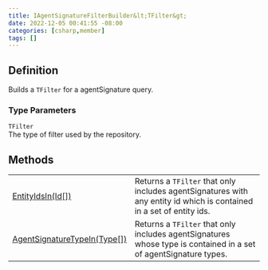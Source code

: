 ```yaml
---
title: IAgentSignatureFilterBuilder&lt;TFilter&gt;
date: 2022-12-05 00:41:55 -08:00
categories: [csharp,member]
tags: []
---
```


## Definition

Builds a <code class='language-plaintext highlighter-rouge'>TFilter</code> for a agentSignature query.

### Type Parameters
`TFilter`<br />The type of filter used by the repository.
## Methods
<table><tr><td><!--/posts/csharp.member.entitydb.abstractions.queries.filterbuilders.iagentsignaturefilterbuilder`1.entityidsin/--><a href='#'>EntityIdsIn(Id[])</a></td><td>
Returns a <code class='language-plaintext highlighter-rouge'>TFilter</code> that only includes agentSignatures with any entity id which is contained
in a set
of entity ids.
</td></tr><tr><td><!--/posts/csharp.member.entitydb.abstractions.queries.filterbuilders.iagentsignaturefilterbuilder`1.agentsignaturetypein/--><a href='#'>AgentSignatureTypeIn(Type[])</a></td><td>
Returns a <code class='language-plaintext highlighter-rouge'>TFilter</code> that only includes agentSignatures whose type is contained in a set of
agentSignature
types.
</td></tr></table>
